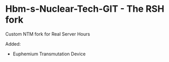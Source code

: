 # Hbm-s-Nuclear-Tech-GIT - The RSH fork

Custom NTM fork for Real Server Hours

Added:
- Euphemium Transmutation Device